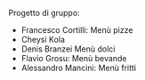 Progetto di gruppo:

- Francesco Cortilli: Menù pizze
- Cheysi Kola
- Denis Branzei Menù dolci
- Flavio Grosu: Menù bevande
- Alessandro Mancini: Menù fritti
